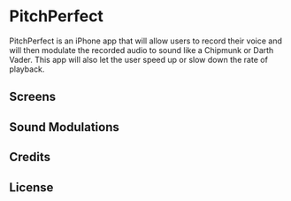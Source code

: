 # PitchPerfect

PitchPerfect is an iPhone app that will allow users to record their voice and will then modulate the recorded audio to sound like a Chipmunk or Darth Vader. This app will also let the user speed up or slow down the rate of playback.

## Screens

## Sound Modulations

## Credits

## License

